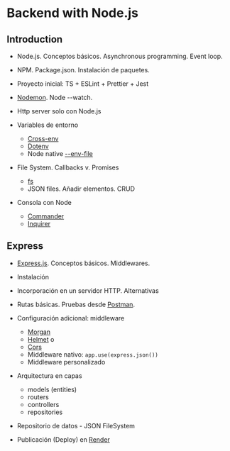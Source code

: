 # Backend with Node.js

## Introduction

- Node.js. Conceptos básicos. Asynchronous programming. Event loop.
- NPM. Package.json. Instalación de paquetes.
- Proyecto inicial: TS + ESLint + Prettier + Jest
- [Nodemon](https://nodemon.io/). Node --watch.
- Http server solo con Node.js
  
- Variables de entorno
  - [Cross-env](https://www.npmjs.com/package/cross-env)
  - [Dotenv](https://www.npmjs.com/package/dotenv)
  - Node native [--env-file](https://nodejs.org/en/learn/command-line/how-to-read-environment-variables-from-nodejs)

- File System. Callbacks v. Promises
  - [fs](https://nodejs.org/api/fs.html)
  - JSON files. Añadir elementos. CRUD
  
- Consola con Node
  - [Commander](https://www.npmjs.com/package/commander)
  - [Inquirer](https://www.npmjs.com/package/inquirer)

## Express

- [Express.js](https://expressjs.com/). Conceptos básicos. Middlewares.
- Instalación
- Incorporación en un servidor HTTP. Alternativas
- Rutas básicas. Pruebas desde [Postman](https://www.postman.com/).
- Configuración adicional: middleware
  - [Morgan](https://www.npmjs.com/package/morgan)
  - [Helmet](https://www.npmjs.com/package/helmet) o
  - [Cors](https://www.npmjs.com/package/cors)
  - Middleware nativo: `app.use(express.json())`
  - Middleware personalizado
- Arquitectura en capas
  - models (entities)
  - routers
  - controllers
  - repositories
- Repositorio de datos - JSON FileSystem

- Publicación (Deploy) en [Render](https://render.com/)
